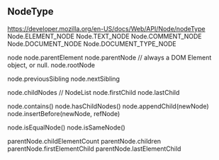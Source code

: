 ## NodeType
https://developer.mozilla.org/en-US/docs/Web/API/Node/nodeType
Node.ELEMENT_NODE
Node.TEXT_NODE
Node.COMMENT_NODE
Node.DOCUMENT_NODE
Node.DOCUMENT_TYPE_NODE

node
  node.parentElement
  node.parentNode // always a DOM Element object, or null.
  node.rootNode

  node.previousSibling
  node.nextSibling

  node.childNodes // NodeList
  node.firstChild
  node.lastChild

  node.contains()
  node.hasChildNodes()
  node.appendChild(newNode)
  node.insertBefore(newNode, refNode)

  node.isEqualNode()
  node.isSameNode()

parentNode.childElementCount
parentNode.children
parentNode.firstElementChild
parentNode.lastElementChild
